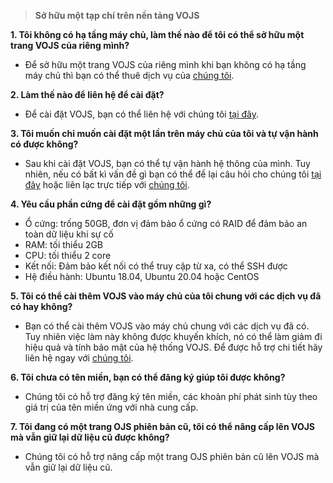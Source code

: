 > **Sở hữu một tạp chí trên nền tảng VOJS**

**1. Tôi không có hạ tầng máy chủ, làm thế nào để tôi có thể sở hữu một trang VOJS của riêng mình?**
-  Để sở hữu một trang VOJS của riêng mình khi bạn không có hạ tầng máy chủ thì bạn có thể thuê dịch vụ của [chúng tôi](#chapter_4_1). 

**2. Làm thế nào để liên hệ để cài đặt?**
- Để cài đặt VOJS, bạn có thể liên hệ với chúng tôi [tại đây](#chapter_4_1).

**3. Tôi muốn chỉ muốn cài đặt một lần trên máy chủ của tôi và tự vận hành có được không?**
- Sau khi cài đặt VOJS, bạn có thể tự vận hành hệ thông của mình. Tuy nhiên, nếu có bất kì vấn đề gì bạn có thể để lại câu hỏi cho chúng tôi [tại đây](#chapter_4_1) hoặc liên lạc trực tiếp với [chúng tôi](https://www.facebook.com/vojs.vn).

**4. Yêu cầu phần cứng để cài đặt gồm những gì?**
- Ổ cứng: trống 50GB, đơn vị đảm bảo ổ cứng có RAID để đảm bảo an toàn dữ liệu khi sự cố
- RAM: tối thiểu 2GB
- CPU: tối thiểu 2 core
- Kết nối: Đảm bảo kết nối có thể truy cập từ xa, có thể SSH được
- Hệ điều hành: Ubuntu 18.04, Ubuntu 20.04 hoặc CentOS

**5. Tôi có thể cài thêm VOJS vào máy chủ của tôi chung với các dịch vụ đã có hay không?**
- Bạn có thể cài thêm VOJS vào máy chủ chung với các dịch vụ đã có. Tuy nhiên việc làm này không được khuyến khích, nó có thể làm giảm đi hiệu quả và tính bảo mật của hệ thống VOJS. Để được hỗ trợ chi tiết hãy liên hệ ngay với [chúng tôi](#chapter_4_1).

**6. Tôi chưa có tên miền, bạn có thể đăng ký giúp tôi được không?**
- Chúng tôi có hỗ trợ đăng ký tên miền, các khoản phí phát sinh tùy theo giá trị của tên miền ứng với nhà cung cấp.

**7. Tôi đang có một trang OJS phiên bản cũ, tôi có thể nâng cấp lên VOJS mà vẫn giữ lại dữ liệu cũ được không?**
- Chúng tôi có hỗ trợ nâng cấp một trang OJS phiên bản cũ lên VOJS mà vẫn giữ lại dữ liệu cũ.
